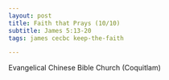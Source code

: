 ```yaml
---
layout: post
title: Faith that Prays (10/10)
subtitle: James 5:13-20
tags: james cecbc keep-the-faith

---
```

Evangelical Chinese Bible Church (Coquitlam)
